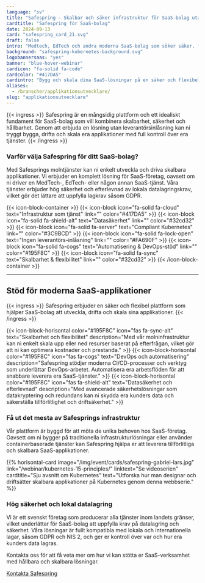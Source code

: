 ```yaml
---
language: "sv"
title: "Safespring – Skalbar och säker infrastruktur för SaaS-bolag utan inlåsning"
cardtitle: "Safespring för SaaS-bolag"
date: 2024-09-13
card: "safespring_card_21.svg"
draft: false
intro: "Medtech, EdTech och andra moderna SaaS-bolag som söker säker, flexibel och compliant infrastruktur för att skala och driva sina applikationer."
background: "safespring-kubernetes-background.svg"
logobannersaas: "yes"
banner: "blue-hover-webinar"
cardicon: "fa-solid fa-code"
cardcolor: "#417DA5"
cardintro: "Bygg och skala dina SaaS-lösningar på en säker och flexibel infrastruktur med stöd för moderna DevOps-principer."
aliases:
  - /branscher/applikationsutvecklare/
slug: "applikationsutvecklare"
---
```


{{< ingress >}}
Safespring är en mångsidig plattform och ett idealiskt fundament för SaaS-bolag som vill kombinera skalbarhet, säkerhet och hållbarhet. Genom att erbjuda en lösning utan leverantörsinlåsning kan ni tryggt bygga, drifta och skala era applikationer med full kontroll över era tjänster.
{{< /ingress >}}

### Varför välja Safespring för ditt SaaS-bolag?

Med Safesprings molntjänster kan ni enkelt utveckla och driva skalbara applikationer. Vi erbjuder en komplett lösning för SaaS-företag, oavsett om ni driver en MedTech-, EdTech- eller någon annan SaaS-tjänst. Våra tjänster erbjuder hög säkerhet och efterlevnad av lokala datalagringskrav, vilket gör det lättare att uppfylla lagkrav såsom GDPR.

{{< icon-block-container >}}
{{< icon-block icon="fa-solid fa-cloud" text="Infrastruktur som tjänst" link="" color="#417DA5" >}}
{{< icon-block icon="fa-solid fa-shield-alt" text="Datasäkerhet" link="" color="#32cd32" >}}
{{< icon-block icon="fa-solid fa-server" text="Compliant Kubernetes" link="" color="#3C9BCD" >}}
{{< icon-block icon="fa-solid fa-lock-open" text="Ingen leverantörs-inlåsning" link="" color="#FA690F" >}}
{{< icon-block icon="fa-solid fa-cogs" text="Automatisering & DevOps-stöd" link="" color="#195F8C" >}}
{{< icon-block icon="fa-solid fa-sync" text="Skalbarhet & flexibilitet" link="" color="#32cd32" >}}
{{< /icon-block-container >}}

---

## Stöd för moderna SaaS-applikationer

{{< ingress >}}
Safespring erbjuder en säker och flexibel plattform som hjälper SaaS-bolag att utveckla, drifta och skala sina applikationer.
{{< /ingress >}}

{{< icon-block-horisontal color="#195F8C" icon="fas fa-sync-alt" text="Skalbarhet och flexibilitet" description="Med vår molninfrastruktur kan ni enkelt skala upp eller ned resurser baserat på efterfrågan, vilket gör att ni kan optimera kostnader och prestanda." >}}
{{< icon-block-horisontal color="#195F8C" icon="fas fa-cogs" text="DevOps och automatisering" description="Safespring stödjer moderna CI/CD-processer och verktyg som underlättar DevOps-arbetet. Automatisera era arbetsflöden för att snabbare leverera era SaaS-tjänster." >}}
{{< icon-block-horisontal color="#195F8C" icon="fas fa-shield-alt" text="Datasäkerhet och efterlevnad" description="Med avancerade säkerhetslösningar som datakryptering och redundans kan ni skydda era kunders data och säkerställa tillförlitlighet och driftsäkerhet." >}}

### Få ut det mesta av Safesprings infrastruktur

Vår plattform är byggd för att möta de unika behoven hos SaaS-företag. Oavsett om ni bygger på traditionella infrastrukturlösningar eller använder containerbaserade tjänster kan Safespring hjälpa er att leverera tillförlitliga och skalbara SaaS-applikationer.

{{% horisontal-card image="/img/event/cards/safespring-gabriel-lars.jpg" link="/webinar/kubernetes-15-principles/" linktext="Se videoserien" cardtitle="Sju avsnitt om Kubernetes" text="Utforska hur man designar och driftsätter skalbara applikationer på Kubernetes genom denna webbserie." %}}

### Hög säkerhet och lokal datalagring

Vi är ett svenskt företag som producerar alla tjänster inom landets gränser, vilket underlättar för SaaS-bolag att uppfylla krav på datalagring och säkerhet. Våra lösningar är fullt kompatibla med lokala och internationella lagar, såsom GDPR och NIS 2, och ger er kontroll över var och hur era kunders data lagras.

Kontakta oss för att få veta mer om hur vi kan stötta er SaaS-verksamhet med hållbara och skalbara lösningar.

<a href="/kontakt" id="text-button">Kontakta Safespring</a>
